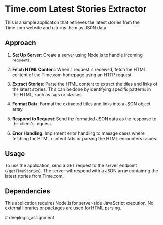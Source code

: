 # Time.com Latest Stories Extractor

This is a simple application that retrieves the latest stories from the Time.com website and returns them as JSON data.

## Approach

1. **Set Up Server**: Create a server using Node.js to handle incoming requests.

2. **Fetch HTML Content**: When a request is received, fetch the HTML content of the Time.com homepage using an HTTP request.

3. **Extract Stories**: Parse the HTML content to extract the titles and links of the latest stories. This can be done by identifying specific patterns in the HTML, such as tags or classes.

4. **Format Data**: Format the extracted titles and links into a JSON object array.

5. **Respond to Request**: Send the formatted JSON data as the response to the client's request.

6. **Error Handling**: Implement error handling to manage cases where fetching the HTML content fails or parsing the HTML encounters issues.

## Usage

To use the application, send a GET request to the server endpoint (`/getTimeStories`). The server will respond with a JSON array containing the latest stories from Time.com.

## Dependencies

This application requires Node.js for server-side JavaScript execution. No external libraries or packages are used for HTML parsing.


#   d e e p l o g i c _ a s s i g n m e n t  
 